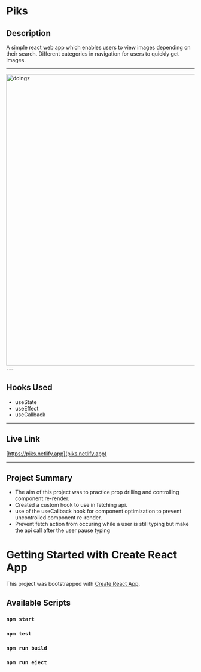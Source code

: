 
# Piks

## Description
A simple react web app which enables users to view images depending on their search. Different categories in navigation for users to quickly get images.

---
<img width="779" alt="doingz" src="https://user-images.githubusercontent.com/66972059/131048032-95170101-2450-45fb-91f5-d4b5a7ec398c.png">
---

## Hooks Used

- useState
- useEffect
- useCallback

---

## Live Link
[https://piks.netlify.app](piks.netlify.app)

---

## Project Summary

- The aim of this project was to practice prop drilling and controlling component re-render.
- Created a custom hook to use in fetching api.
- use of the useCallback hook for component optimization to prevent uncontrolled component re-render.
- Prevent fetch action from occuring while a user is still typing but make the api call after the user pause typing

# Getting Started with Create React App

This project was bootstrapped with [Create React App](https://github.com/facebook/create-react-app).

## Available Scripts

### `npm start`

### `npm test`

### `npm run build`

### `npm run eject`

